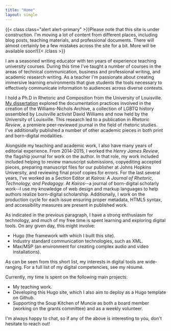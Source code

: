 ```yaml
---
title: "Home"
layout: single
---
```


{{< class class="alert alert-primary" >}}Please note that this site is under construction. I'm moving a lot of content from different places, including blog posts, teaching materials, and professional documents. There will almost certainly be a few mistakes across the site for a bit. More will be available soon!{{< /class >}}

I am a seasoned writing educator with ten years of experience teaching university courses. During this time I've taught a number of courses in the areas of technical communication, business and professional writing, and academic research writing. As a teacher I'm passionate about creating immersive learning environments that give students the tools necessary to effectively communicate information to audiences across diverse contexts.

I hold a Ph.D in Rhetoric and Composition from the University of Louisville. [My dissertation](https://duckduckgo.com) explored the documentation practices involved in the creation of the Williams-Nichols Archive, a collection of LGBTQ history assembled by Louisville activist David Williams and now held by the University of Louisville. This research led to a publication in *Rhetoric Review*, a premiere peer-reviewed journal in the field of rhetoric studies. I've additionally published a number of other academic pieces in both print and born-digital modalities.

Alongside my teaching and academic work, I also have many years of editorial experience. From 2014-2015, I worked the *Henry James Review*, the flagship journal for work on the author. In that role, my work included included helping to review manuscript submissions, copyediting accepted pieces, preparing manuscript files for our publisher at Johns Hopkins University, and reviewing final proof copies for errors. For the last several years, I've worked as a Section Editor at *Kairos: A Journal of Rhetoric, Technology, and Pedagogy*. At *Kairos*--a journal of born-digital scholarly work--I use my knowledge of web design and markup languages to help authors realize born-digital scholarship. Additionally, I work on the production cycle for each issue ensuring proper metadata, HTML5 syntax, and accessibility measures are present in published work.

As indicated in the previous paragraph, I have a strong enthusiasm for technology, and much of my free time is spent learning and exploring digital tools. On any given day, this might involve:

- Hugo (the framework with which I built this site).
- Industry standard communication technologies, such as XML.
- Max/MSP (an environment for creating complex audio and video installations).

As can be seen from this short list, my interests in digital tools are wide-ranging. For a full list of my digital competencies, see my résumé.

Currently, my time is spent on the following main projects:

- My teaching work.
- Developing this Hugo site, which I also aim to deploy as a Hugo template on Github.
- Supporting the Soup Kitchen of Muncie as both a board member (working on the grants committee) and as a weekly volunteer.

I'm always happy to chat, so if any of the above is interesting to you, don't hesitate to reach out!
